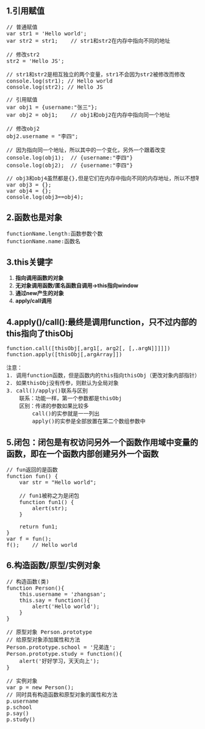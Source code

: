 ## 1.引用赋值
<pre>
// 普通赋值
var str1 = 'Hello world';
var str2 = str1;    // str1和str2在内存中指向不同的地址

// 修改str2
str2 = 'Hello JS';

// str1和str2是相互独立的两个变量，str1不会因为str2被修改而修改
console.log(str1); // Hello world
console.log(str2); // Hello JS
</pre>
<pre>
// 引用赋值
var obj1 = {username:"张三"};
var obj2 = obj1;    // obj1和obj2在内存中指向同一个地址

// 修改obj2
obj2.username = "李四";

// 因为指向同一个地址，所以其中的一个变化，另外一个跟着改变
console.log(obj1);	// {username:"李四"}
console.log(obj2);	// {username:"李四"}
</pre>
<pre>
// obj3和obj4虽然都是{},但是它们在内存中指向不同的内存地址，所以不想等
var obj3 = {};
var obj4 = {};
console.log(obj3==obj4);
</pre>

## 2.函数也是对象
<pre>
functionName.length:函数参数个数
functionName.name:函数名
</pre>

## 3.this关键字
1. **指向调用函数的对象**
2. **无对象调用函数/匿名函数自调用->this指向window**
3. **通过new产生的对象**
4. **apply/call调用**

## 4.apply()/call():最终是调用function，只不过内部的this指向了thisObj
<pre>
function.call([thisObj[,arg1[, arg2[, [,.argN]]]]])
function.apply([thisObj[,argArray]])

注意：
1. 调用function函数，但是函数内的this指向thisObj（更改对象内部指针）
2. 如果thisObj没有传参，则默认为全局对象
3. call()/apply()联系与区别
    联系：功能一样，第一个参数都是thisObj
    区别：传递的参数如果比较多
        call()的实参就是一一列出
        apply()的实参是全部放置在第二个数组参数中
</pre>

## 5.闭包：闭包是有权访问另外一个函数作用域中变量的函数，即在一个函数内部创建另外一个函数
<pre>
// fun返回的是函数
function fun() {
    var str = "Hello world";

    // fun1被称之为是闭包
    function fun1() {
        alert(str);
    }

    return fun1;
}
var f = fun();
f();    // Hello world
</pre>
## 6.构造函数/原型/实例对象
<pre>
// 构造函数(类)
function Person(){
    this.username = 'zhangsan';
    this.say = function(){
        alert('Hello world');
    }
}

// 原型对象 Person.prototype
// 给原型对象添加属性和方法
Person.prototype.school = '兄弟连';
Person.prototype.study = function(){
    alert('好好学习，天天向上');
}

// 实例对象
var p = new Person();
// 同时具有构造函数和原型对象的属性和方法
p.username
p.school
p.say()
p.study()
</pre>
